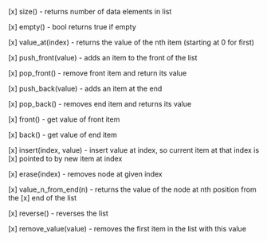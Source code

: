  
[x] size() - returns number of data elements in list

[x] empty() - bool returns true if empty

[x] value_at(index) - returns the value of the nth item (starting at 0 for first)

[x] push_front(value) - adds an item to the front of the list

[x] pop_front() - remove front item and return its value

[x] push_back(value) - adds an item at the end
 
[x] pop_back() - removes end item and returns its value
 
[x] front() - get value of front item

[x] back() - get value of end item

[x] insert(index, value) - insert value at index, so current item at that index is 
[x] pointed to by new item at index

[x] erase(index) - removes node at given index

[x] value_n_from_end(n) - returns the value of the node at nth position from the 
[x] end of the list

[x] reverse() - reverses the list

[x] remove_value(value) - removes the first item in the list with this value
